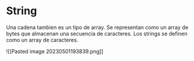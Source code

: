 # String

Una cadena tambien es un tipo de array. Se representan como un array de bytes que almacenan una secuencia de caracteres. Los strings se definen como un array de caracteres.

![[Pasted image 20230501193839.png]]

